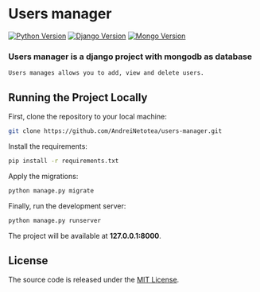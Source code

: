 # Users manager

[![Python Version](https://img.shields.io/badge/python-3.7-brightgreen.svg)](https://python.org)
[![Django Version](https://img.shields.io/badge/django-2.1-brightgreen.svg)](https://djangoproject.com)
[![Mongo Version](https://img.shields.io/badge/mongodb-4.0.3-brightgreen.svg)](https://www.mongodb.com)

### Users manager is a django project with mongodb as database
    Users manages allows you to add, view and delete users.

## Running the Project Locally

First, clone the repository to your local machine:

```bash
git clone https://github.com/AndreiNetotea/users-manager.git
```

Install the requirements:

```bash
pip install -r requirements.txt
```

Apply the migrations:

```bash
python manage.py migrate
```

Finally, run the development server:

```bash
python manage.py runserver
```

The project will be available at **127.0.0.1:8000**.


## License

The source code is released under the [MIT License](https://github.com/AndreiNetotea/users-manager/blob/master/LICENSE).